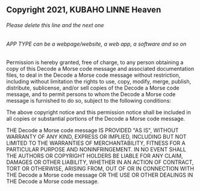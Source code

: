 ## Copyright 2021, KUBAHO LINNE Heaven

###### Please delete this line and the next one
###### APP TYPE can be a webpage/website, a web app, a software and so on

Permission is hereby granted, free of charge, to any person obtaining a copy of this Decode a Morse code message and associated documentation files, to deal in the Decode a Morse code message without restriction, including without limitation the rights to use, copy, modify, merge, publish, distribute, sublicense, and/or sell copies of the Decode a Morse code message, and to permit persons to whom the Decode a Morse code message is furnished to do so, subject to the following conditions:

The above copyright notice and this permission notice shall be included in all copies or substantial portions of the Decode a Morse code message.

THE Decode a Morse code message IS PROVIDED "AS IS", WITHOUT WARRANTY OF ANY KIND, EXPRESS OR IMPLIED, INCLUDING BUT NOT LIMITED TO THE WARRANTIES OF MERCHANTABILITY, FITNESS FOR A PARTICULAR PURPOSE AND NONINFRINGEMENT. IN NO EVENT SHALL THE AUTHORS OR COPYRIGHT HOLDERS BE LIABLE FOR ANY CLAIM, DAMAGES OR OTHER LIABILITY, WHETHER IN AN ACTION OF CONTRACT, TORT OR OTHERWISE, ARISING FROM, OUT OF OR IN CONNECTION WITH THE Decode a Morse code message OR THE USE OR OTHER DEALINGS IN THE Decode a Morse code message.
